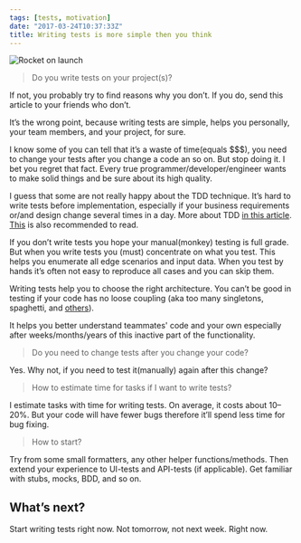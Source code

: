 ```yaml
---
tags: [tests, motivation]
date: "2017-03-24T10:37:33Z"
title: Writing tests is more simple then you think
---
```


![Rocket on launch](/assets/2017-03-24/header.jpg)

> Do you write tests on your project(s)?

If not, you probably try to find reasons why you don’t. If you do, send this article to your friends who don’t.

<!--more-->

It’s the wrong point, because writing tests are simple, helps you personally, your team members, and your project, for sure.

I know some of you can tell that it’s a waste of time(equals $$$), you need to change your tests after you change a code an so on. But stop doing it. I bet you regret that fact. Every true programmer/developer/engineer wants to make solid things and be sure about its high quality.

I guess that some are not really happy about the TDD technique. It’s hard to write tests before implementation, especially if your business requirements or/and design change several times in a day. More about TDD [in this article](https://github.com/tpn/pdfs/blob/master/Realizing%20Quality%20Improvement%20Through%20Test%20Driven%20Development%20-%20Results%20and%20Experiences%20of%20Four%20Industrial%20Teams%20(nagappan_tdd).pdf). [This](http://citeseer.ist.psu.edu/viewdoc/summary?doi=10.1.1.93.5570) is also recommended to read.

If you don’t write tests you hope your manual(monkey) testing is full grade. But when you write tests you (must) concentrate on what you test. This helps you enumerate all edge scenarios and input data. When you test by hands it’s often not easy to reproduce all cases and you can skip them.

Writing tests help you to choose the right architecture. You can’t be good in testing if your code has no loose coupling (aka too many singletons, spaghetti, and [others](https://en.wikipedia.org/wiki/Anti-pattern)).

It helps you better understand teammates' code and your own especially after weeks/months/years of this inactive part of the functionality.

> Do you need to change tests after you change your code?

Yes. Why not, if you need to test it(manually) again after this change?

> How to estimate time for tasks if I want to write tests?

I estimate tasks with time for writing tests. On average, it costs about 10–20%. But your code will have fewer bugs therefore it’ll spend less time for bug fixing.

> How to start?

Try from some small formatters, any other helper functions/methods. Then extend your experience to UI-tests and API-tests (if applicable). Get familiar with stubs, mocks, BDD, and so on.

## What’s next?

Start writing tests right now. Not tomorrow, not next week. Right now.
